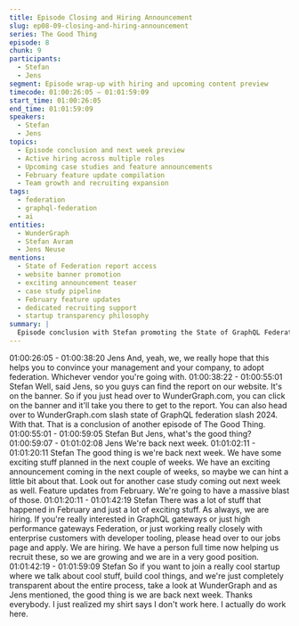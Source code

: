 ```yaml
---
title: Episode Closing and Hiring Announcement
slug: ep08-09-closing-and-hiring-announcement
series: The Good Thing
episode: 8
chunk: 9
participants:
  - Stefan
  - Jens
segment: Episode wrap-up with hiring and upcoming content preview
timecode: 01:00:26:05 – 01:01:59:09
start_time: 01:00:26:05
end_time: 01:01:59:09
speakers:
  - Stefan
  - Jens
topics:
  - Episode conclusion and next week preview
  - Active hiring across multiple roles
  - Upcoming case studies and feature announcements
  - February feature update compilation
  - Team growth and recruiting expansion
tags:
  - federation
  - graphql-federation
  - ai
entities:
  - WunderGraph
  - Stefan Avram
  - Jens Neuse
mentions:
  - State of Federation report access
  - website banner promotion
  - exciting announcement teaser
  - case study pipeline
  - February feature updates
  - dedicated recruiting support
  - startup transparency philosophy
summary: |
  Episode conclusion with Stefan promoting the State of GraphQL Federation report and announcing active hiring across the organization. Discussion of upcoming content including case studies, feature announcements, and team growth with dedicated recruiting support, emphasizing WunderGraph's transparency and growth trajectory.
---
```


01:00:26:05 - 01:00:38:20
Jens
And, yeah, we, we really hope that this helps you to convince your management and your
company, to adopt federation. Whichever vendor you're going with.
01:00:38:22 - 01:00:55:01
Stefan
Well, said Jens, so you guys can find the report on our website. It's on the banner. So if you just
head over to WunderGraph.com, you can click on the banner and it'll take you there to get to the
report. You can also head over to WunderGraph.com slash state of GraphQL federation slash
2024. With that. That is a conclusion of another episode of The Good Thing.
01:00:55:01 - 01:00:59:05
Stefan
But Jens, what's the good thing?
01:00:59:07 - 01:01:02:08
Jens
We're back next week.
01:01:02:11 - 01:01:20:11
Stefan
The good thing is we're back next week. We have some exciting stuff planned in the next couple
of weeks. We have an exciting announcement coming in the next couple of weeks, so maybe
we can hint a little bit about that. Look out for another case study coming out next week as well.
Feature updates from February. We're going to have a massive blast of those.
01:01:20:11 - 01:01:42:19
Stefan
There was a lot of stuff that happened in February and just a lot of exciting stuff. As always, we
are hiring. If you're really interested in GraphQL gateways or just high performance gateways
Federation, or just working really closely with enterprise customers with developer tooling,
please head over to our jobs page and apply. We are hiring. We have a person full time now
helping us recruit these, so we are growing and we are in a very good position.
01:01:42:19 - 01:01:59:09
Stefan
So if you want to join a really cool startup where we talk about cool stuff, build cool things, and
we're just completely transparent about the entire process, take a look at WunderGraph and as
Jens mentioned, the good thing is we are back next week. Thanks everybody. I just realized my
shirt says I don't work here. I actually do work here.